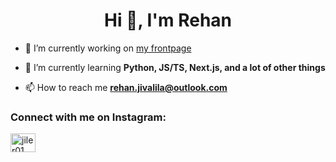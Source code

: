 <h1 align="center">Hi 👋, I'm Rehan</h1>

- 🔭 I’m currently working on [my frontpage](https://github.com/Jiler01/my-frontpage)

- 🌱 I’m currently learning **Python, JS/TS, Next.js, and a lot of other things**

- 📫 How to reach me [**rehan.jivalila@outlook.com**](mailto:rehan.jivalila@outlook.com)

<h3 align="left">Connect with me on Instagram:</h3>
<p align="left">
<a href="https://instagram.com/jiler01" target="blank"><img align="center" src="https://raw.githubusercontent.com/rahuldkjain/github-profile-readme-generator/master/src/images/icons/Social/instagram.svg" alt="jiler01" height="30" width="40" /></a>
</p>
